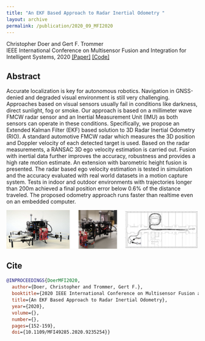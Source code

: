 ```yaml
---
title: "An EKF Based Approach to Radar Inertial Odometry "
layout: archive
permalink: /publication/2020_09_MFI2020
---
```


Christopher Doer and Gert F. Trommer   
IEEE International Conference on Multisensor Fusion and Integration for Intelligent Systems, 2020
[[Paper]](https://ieeexplore.ieee.org/document/9235254)
[[Code]](https://github.com/christopherdoer/rio)

## Abstract 
Accurate localization is key for autonomous robotics. 
Navigation in GNSS-denied and degraded visual environment is still very challenging. 
Approaches based on visual sensors usually fail in conditions like darkness, direct sunlight, fog or smoke. 
Our approach is based on a millimeter wave FMCW radar sensor and an Inertial Measurement Unit (IMU) as both sensors can operate in these conditions. 
Specifically, we propose an Extended Kalman Filter (EKF) based solution to 3D Radar Inertial Odometry (RIO). 
A standard automotive FMCW radar which measures the 3D position and Doppler velocity of each detected target is used. 
Based on the radar measurements, a RANSAC 3D ego velocity estimation is carried out. 
Fusion with inertial data further improves the accuracy, robustness and provides a high rate motion estimate. 
An extension with barometric height fusion is presented. 
The radar based ego velocity estimation is tested in simulation and the accuracy evaluated with real world datasets in a motion capture system. 
Tests in indoor and outdoor environments with trajectories longer than 200m achieved a final position error below 0.6% of the distance traveled. 
The proposed odometry approach runs faster than realtime even on an embedded computer.

![image](../images/publications/teaser_mfi2020.jpg) 

## Cite
~~~bibtex
@INPROCEEDINGS{DoerMFI2020,
  author={Doer, Christopher and Trommer, Gert F.},
  booktitle={2020 IEEE International Conference on Multisensor Fusion and Integration for Intelligent Systems (MFI)}, 
  title={An EKF Based Approach to Radar Inertial Odometry}, 
  year={2020},
  volume={},
  number={},
  pages={152-159},
  doi={10.1109/MFI49285.2020.9235254}}
~~~